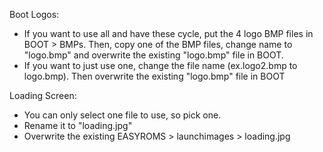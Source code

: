 Boot Logos:
  - If you want to use all and have these cycle, put the 4 logo BMP files in BOOT > BMPs. Then, copy one of the BMP files, change name to "logo.bmp" and overwrite the existing "logo.bmp" file in BOOT.
  - If you want to just use one, change the file name (ex.logo2.bmp to logo.bmp). Then overwrite the existing "logo.bmp" file in BOOT

Loading Screen:
  - You can only select one file to use, so pick one.
  - Rename it to "loading.jpg"
  - Overwrite the existing EASYROMS > launchimages > loading.jpg
